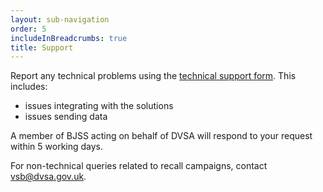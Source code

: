 ```yaml
---
layout: sub-navigation
order: 5
includeInBreadcrumbs: true
title: Support
---
```

Report any technical problems using the [technical support form](https://forms.office.com/e/rbaJvVBEVV). This includes:

- issues integrating with the solutions
- issues sending data

A member of BJSS acting on behalf of DVSA will respond to your request within 5 working days.

For non-technical queries related to recall campaigns, contact vsb@dvsa.gov.uk.
